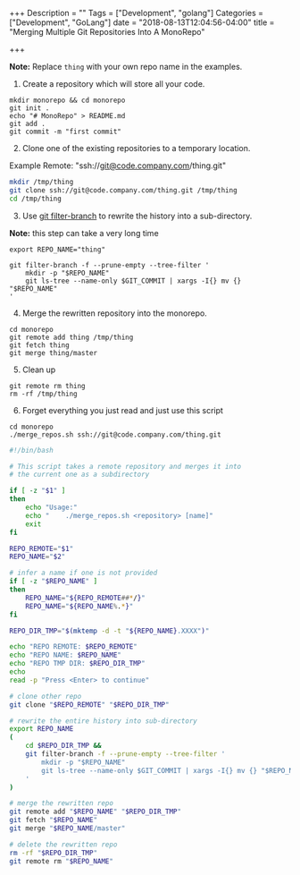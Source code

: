+++
Description = ""
Tags = ["Development", "golang"]
Categories = ["Development", "GoLang"]
date = "2018-08-13T12:04:56-04:00"
title = "Merging Multiple Git Repositories Into A MonoRepo"

+++

**Note:** Replace `thing` with your own repo name in the examples.

1. Create a repository which will store all your code.

```
mkdir monorepo && cd monorepo
git init .
echo "# MonoRepo" > README.md
git add .
git commit -m "first commit"
```

2. Clone one of the existing repositories to a temporary location.

Example Remote: "ssh://git@code.company.com/thing.git"

``` sh
mkdir /tmp/thing
git clone ssh://git@code.company.com/thing.git /tmp/thing
cd /tmp/thing
```

3. Use [git filter-branch](https://git-scm.com/docs/git-filter-branch) to rewrite the history into a sub-directory.

**Note:** this step can take a very long time

```
export REPO_NAME="thing" 

git filter-branch -f --prune-empty --tree-filter '
    mkdir -p "$REPO_NAME"
    git ls-tree --name-only $GIT_COMMIT | xargs -I{} mv {} "$REPO_NAME"
'
```

4. Merge the rewritten repository into the monorepo.

```
cd monorepo
git remote add thing /tmp/thing
git fetch thing
git merge thing/master
```

5. Clean up

```
git remote rm thing
rm -rf /tmp/thing
```

6. Forget everything you just read and just use this script


```
cd monorepo
./merge_repos.sh ssh://git@code.company.com/thing.git
```

``` sh
#!/bin/bash

# This script takes a remote repository and merges it into
# the current one as a subdirectory

if [ -z "$1" ]
then
    echo "Usage:"
    echo "    ./merge_repos.sh <repository> [name]"
    exit
fi

REPO_REMOTE="$1"
REPO_NAME="$2"

# infer a name if one is not provided
if [ -z "$REPO_NAME" ]
then
    REPO_NAME="${REPO_REMOTE##*/}"
    REPO_NAME="${REPO_NAME%.*}"
fi

REPO_DIR_TMP="$(mktemp -d -t "${REPO_NAME}.XXXX")"

echo "REPO REMOTE: $REPO_REMOTE"
echo "REPO NAME: $REPO_NAME"
echo "REPO TMP DIR: $REPO_DIR_TMP"
echo
read -p "Press <Enter> to continue"

# clone other repo
git clone "$REPO_REMOTE" "$REPO_DIR_TMP"

# rewrite the entire history into sub-directory
export REPO_NAME
(
    cd $REPO_DIR_TMP &&
    git filter-branch -f --prune-empty --tree-filter '
        mkdir -p "$REPO_NAME"
        git ls-tree --name-only $GIT_COMMIT | xargs -I{} mv {} "$REPO_NAME"
    '
)

# merge the rewritten repo
git remote add "$REPO_NAME" "$REPO_DIR_TMP"
git fetch "$REPO_NAME"
git merge "$REPO_NAME/master"

# delete the rewritten repo
rm -rf "$REPO_DIR_TMP"
git remote rm "$REPO_NAME"
```
